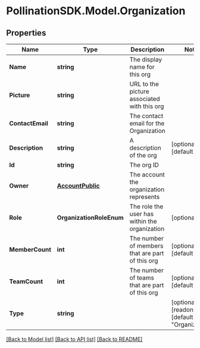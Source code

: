 
# PollinationSDK.Model.Organization

## Properties

Name | Type | Description | Notes
------------ | ------------- | ------------- | -------------
**Name** | **string** | The display name for this org | 
**Picture** | **string** | URL to the picture associated with this org | 
**ContactEmail** | **string** | The contact email for the Organization | 
**Description** | **string** | A description of the org | [optional] [default to ""]
**Id** | **string** | The org ID | 
**Owner** | [**AccountPublic**](AccountPublic.md) | The account the organization represents | 
**Role** | **OrganizationRoleEnum** | The role the user has within the organization | [optional] 
**MemberCount** | **int** | The number of members that are part of this org | [optional] [default to 0]
**TeamCount** | **int** | The number of teams that are part of this org | [optional] [default to 0]
**Type** | **string** |  | [optional] [readonly] [default to "Organization"]

[[Back to Model list]](../README.md#documentation-for-models)
[[Back to API list]](../README.md#documentation-for-api-endpoints)
[[Back to README]](../README.md)

